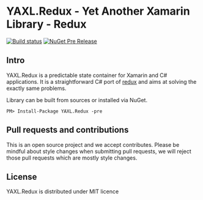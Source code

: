 # YAXL.Redux - Yet Another Xamarin Library - Redux
[![Build status](https://ci.appveyor.com/api/projects/status/fb3rycbb6mys2k8e?svg=true)](https://ci.appveyor.com/project/tpetrina/yaxl-redux)
[![NuGet Pre Release](https://img.shields.io/nuget/vpre/YAXL.Redux.svg?maxAge=2592000)]()

## Intro

YAXL.Redux is a predictable state container for Xamarin and C# applications. It is a straightforward C# port of [redux](https://github.com/reactjs/redux) and aims at solving the exactly same problems.

Library can be built from sources or installed via NuGet.

    PM> Install-Package YAXL.Redux -pre

## Pull requests and contributions

This is an open source project and we accept contributes. Please be mindful about style changes when submitting pull requests, we will reject those pull requests which are mostly style changes.

## License

YAXL.Redux is distributed under MIT licence
